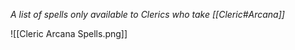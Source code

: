 *A list of spells only available to Clerics who take [[Cleric#Arcana]]*

![[Cleric Arcana Spells.png]]